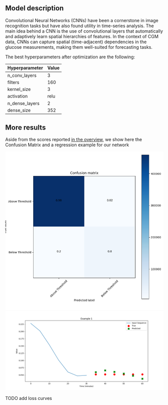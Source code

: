 ## Model description

Convolutional Neural Networks (CNNs) have been a cornerstone in image recognition tasks but have also found utility in time-series analysis. The main idea behind a CNN is the use of convolutional layers that automatically and adaptively learn spatial hierarchies of features. In the context of CGM data, CNNs can capture spatial (time-adjacent) dependencies in the glucose measurements, making them well-suited for forecasting tasks.

The best hyperparameters after optimization are the following:

| Hyperparameter  | Value |
|-----------------|-------|
| n_conv_layers   | 3     |
| filters         | 160   |
| kernel_size     | 3     |
| activation      | relu  |
| n_dense_layers  | 2     |
| dense_size      | 352   |

## More results

Aside from the scores reported [in the overview](https://francesco-vaselli.github.io/GlucoseGuard/overview1/), we show here the Confusion Matrix and a regression example for our network

![The cm](img/cm_cnn.png)
![The ts](img/ts_cnn.png)

TODO add loss curves